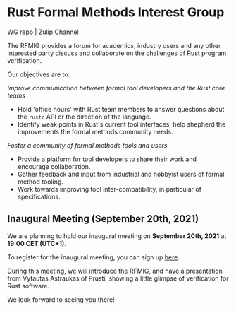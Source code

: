 # Rust Formal Methods Interest Group

[WG repo]() | [Zulip Channel]()

The RFMIG provides a forum for academics, industry users and any other interested party discuss and collaborate on the challenges of Rust program verification.

Our objectives are to:

*Improve communication between formal tool developers and the Rust core teams*
- Hold 'office hours' with Rust team members to answer questions about the `rustc` API or the direction of the language.
- Identify weak points in Rust's current tool interfaces, help shepherd the improvements the formal methods community needs.

*Foster a community of formal methods tools and users*
- Provide a platform for tool developers to share their work and encourage collaboration.
- Gather feedback and input from industrial and hobbyist users of formal method tooling.
- Work towards improving tool inter-compatibility, in particular of specifications.

## Inaugural Meeting (September 20th, 2021)

We are planning to hold our inaugural meeting on **September 20th, 2021** at **19:00 CET (UTC+1)**.

To register for the inaugural meeting, you can sign up [here](https://www.eventbrite.com/e/rust-formal-methods-inaugural-meeting-tickets-169736878573).

During this meeting, we will introduce the RFMIG, and have a presentation from Vytautas Astraukas of Prusti, showing a little glimpse of verification for Rust software.

We look forward to seeing you there!
